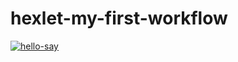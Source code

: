# hexlet-my-first-workflow

[![hello-say](https://github.com/coder108-gh/hexlet-my-first-workflow/actions/workflows/wf1.yaml/badge.svg)](https://github.com/coder108-gh/hexlet-my-first-workflow/actions/workflows/wf1.yaml)
